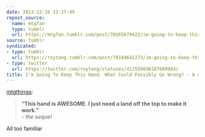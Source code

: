 ```yaml
---
date: 2013-12-16 12:27:49
repost_source:
  name: mtgfan
  type: tumblr
  url: https://mtgfan.tumblr.com/post/70165670422/im-going-to-keep-this-hand-what-could-possibly
source: tumblr
syndicated:
- type: tumblr
  url: https://roytang.tumblr.com/post/70184642273/im-going-to-keep-this-hand-what-could-possibly
- type: twitter
  url: https://twitter.com/roytang/statuses/412559690187689984/
title: I'm Going To Keep This Hand. What Could Possibly Go Wrong? - A memoire
---
```


<p><a class="tumblr_blog" href="http://mtgthings.com/post/70173216411/im-going-to-keep-this-hand-what-could-possibly-go">mtgthings</a>:</p>
<blockquote>
<p><strong>&ldquo;This hand is AWESOME. I just need a land off the top to make it work.&rdquo;</strong><br/><em>- the sequel</em></p>
</blockquote>
<p>All too familiar</p>
